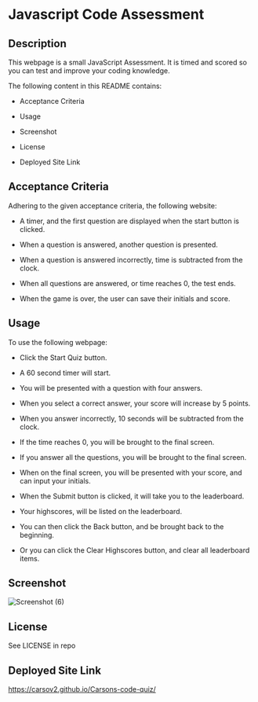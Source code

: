 # Javascript Code Assessment

## Description

This webpage is a small JavaScript Assessment. It is timed and scored so you can test and improve your coding knowledge.

The following content in this README contains:

* Acceptance Criteria

* Usage

* Screenshot

* License

* Deployed Site Link

## Acceptance Criteria

Adhering to the given acceptance criteria, the following website:

* A timer, and the first question are displayed when the start button is clicked.

* When a question is answered, another question is presented.

* When a question is answered incorrectly, time is subtracted from the clock.

* When all questions are answered, or time reaches 0, the test ends.

* When the game is over, the user can save their initials and score.

## Usage

To use the following webpage:

* Click the Start Quiz button.

* A 60 second timer will start.

* You will be presented with a question with four answers.

* When you select a correct answer, your score will increase by 5 points.

* When you answer incorrectly, 10 seconds will be subtracted from the clock.

* If the time reaches 0, you will be brought to the final screen.

* If you answer all the questions, you will be brought to the final screen.

* When on the final screen, you will be presented with your score, and can input your initials.

* When the Submit button is clicked, it will take you to the leaderboard.

* Your highscores, will be listed on the leaderboard.

* You can then click the Back button, and be brought back to the beginning.

* Or you can click the Clear Highscores button, and clear all leaderboard items.

## Screenshot

![Screenshot (6)](https://user-images.githubusercontent.com/114614370/200434447-e6d00d03-88d4-46e2-b94d-9869b0f355c2.png)

## License 

See LICENSE in repo

## Deployed Site Link
https://carsov2.github.io/Carsons-code-quiz/
